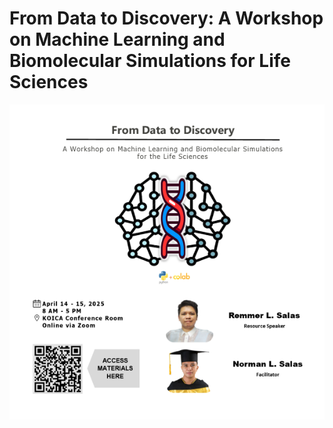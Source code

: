 # From Data to Discovery: A Workshop on Machine Learning and Biomolecular Simulations for Life Sciences
![Cover](cover.png)